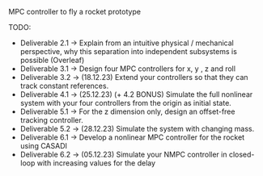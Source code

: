 MPC controller to fly a rocket prototype

TODO:
- Deliverable 2.1 -> Explain from an intuitive physical / mechanical perspective, why this separation into independent subsystems is possible (Overleaf)
- Deliverable 3.1 -> Design four MPC controllers for x, y , z and roll
- Deliverable 3.2 -> (18.12.23) Extend your controllers so that they can track constant references. 
- Deliverable 4.1 -> (25.12.23) (+ 4.2 BONUS) Simulate the full nonlinear system with your four controllers from the origin as initial state.
- Deliverable 5.1 -> For the z dimension only, design an offset-free tracking controller.
- Deliverable 5.2 -> (28.12.23) Simulate the system with changing mass.
- Deliverable 6.1 -> Develop a nonlinear MPC controller for the rocket using CASADI
- Deliverable 6.2 -> (05.12.23) Simulate your NMPC controller in closed-loop with increasing values for the delay
